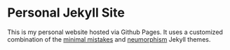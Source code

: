 
# Personal Jekyll Site

This is my personal website hosted via Github Pages. It uses a customized combination of the [minimal mistakes](https://mmistakes.github.io/minimal-mistakes/) and [neumorphism](https://longpdo.github.io/neumorphism/) Jekyll themes. 
